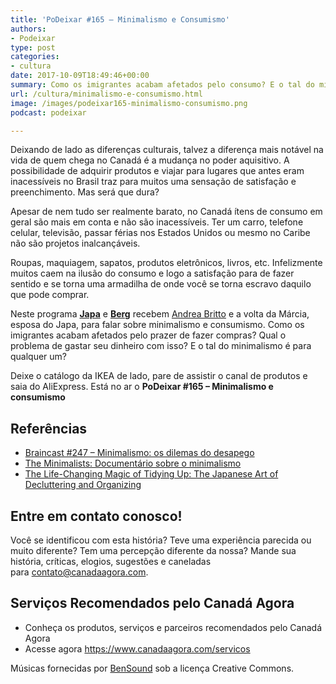 ```yaml
---
title: 'PoDeixar #165 – Minimalismo e Consumismo'
authors:
- Podeixar
type: post
categories:
- cultura
date: 2017-10-09T18:49:46+00:00
summary: Como os imigrantes acabam afetados pelo consumo? E o tal do minimalismo é para qualquer um? E você? Se acha uma pessoa minimalista ou consumista?
url: /cultura/minimalismo-e-consumismo.html
image: /images/podeixar165-minimalismo-consumismo.png
podcast: podeixar

---
```

Deixando de lado as diferenças culturais, talvez a diferença mais notável na vida de quem chega no Canadá é a mudança no poder aquisitivo. A possibilidade de adquirir produtos e viajar para lugares que antes eram inacessíveis no Brasil traz para muitos uma sensação de satisfação e preenchimento. Mas será que dura?

Apesar de nem tudo ser realmente barato, no Canadá ítens de consumo em geral são mais em conta e não são inacessíveis. Ter um carro, telefone celular, televisão, passar férias nos Estados Unidos ou mesmo no Caribe não são projetos inalcançáveis.

Roupas, maquiagem, sapatos, produtos eletrônicos, livros, etc. Infelizmente muitos caem na ilusão do consumo e logo a satisfação para de fazer sentido e se torna uma armadilha de onde você se torna escravo daquilo que pode comprar.

Neste programa [**Japa**][1] e [**Berg**][2] recebem [Andrea Britto][3] e a volta da Márcia, esposa do Japa, para falar sobre minimalismo e consumismo. Como os imigrantes acabam afetados pelo prazer de fazer compras? Qual o problema de gastar seu dinheiro com isso? E o tal do minimalismo é para qualquer um?

Deixe o catálogo da IKEA de lado, pare de assistir o canal de produtos e saia do AliExpress. Está no ar o **PoDeixar #165 &#8211; Minimalismo e consumismo**



## Referências

  * <a href="http://www.b9.com.br/79268/braincast-247-minimalismo-os-dilemas-do-desapego/" target="_blank" rel="noopener">Braincast #247 &#8211; Minimalismo: os dilemas do desapego</a>
  * <a href="https://www.theminimalists.com/canada/" target="_blank" rel="noopener">The Minimalists: Documentário sobre o minimalismo</a>
  * <a href="https://www.amazon.ca/Life-Changing-Magic-Tidying-Decluttering-Organizing/dp/1607747308" target="_blank" rel="noopener">The Life-Changing Magic of Tidying Up: The Japanese Art of Decluttering and Organizing</a>

## Entre em contato conosco!

Você se identificou com esta história? Teve uma experiência parecida ou muito diferente? Tem uma percepção diferente da nossa? Mande sua história, críticas, elogios, sugestões e caneladas para <contato@canadaagora.com>.

## Serviços Recomendados pelo Canadá Agora

  * Conheça os produtos, serviços e parceiros recomendados pelo Canadá Agora
  * Acesse agora <https://www.canadaagora.com/servicos>

Músicas fornecidas por <a href="http://www.bensound.com/" target="_blank" rel="noopener noreferrer">BenSound</a> sob a licença Creative Commons.

 [1]: https://www.canadaagora.com/japa
 [2]: https://www.canadaagora.com/berg
 [3]: /andreabritto